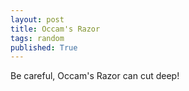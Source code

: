 ```yaml
---
layout: post
title: Occam's Razor
tags: random
published: True
---
```


Be careful, Occam's Razor can cut deep!